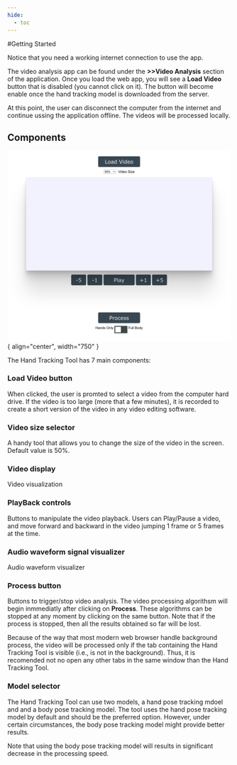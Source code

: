```yaml
---
hide:
  - toc
---
```


#Getting Started

Notice that you need a working internet connection to use the app. 

The video analysis app can be found under the **>>Video Analysis** section of the application. Once you load the web app, you will see a **Load Video** button that is disabled (you cannot click on it). The button will become enable once the hand tracking model is downloaded from the server. 

At this point, the user can disconnect the computer from the internet and continue ussing the application offline. The videos will be processed locally. 

## Components 
![Components](general_view.png){ align="center", width="750" }

The Hand Tracking Tool has 7 main components: 

### Load Video button

When clicked, the user is promted to select a video from the computer hard drive. If the video is too large (more that a few minutes), it is recorded to create a short version of the video in any video editing software. 

### Video size selector

A handy tool that allows you to change the size of the video in the screen. Default value is 50%.

### Video display

Video visualization 

### PlayBack controls 

Buttons to manipulate the video playback. Users can Play/Pause a video, and move forward and backward in the video jumping 1 frame or 5 frames at the time. 


### Audio waveform signal visualizer 

Audio waveform visualizer

### Process button

Buttons to trigger/stop video analysis. The video processing algorithsm will begin inmmediatly after clicking on **Process**. These algorithms can be stopped at any moment by clicking on the same button. Note that if the process is stopped, then all the results obtained so far will be lost. 

Because of the way that most modern web browser handle background process, the video will be processed only if the tab containing the Hand Tracking Tool is visible (i.e., is not in the background). Thus, it is recomended not no open any other tabs in the same window than the Hand Tracking Tool. 

### Model selector 

The Hand Tracking Tool can use two models, a hand pose tracking mdoel and and a body pose tracking model. The tool uses the hand pose tracking model by default and should be the preferred option. However, under certain circumstances, the body pose tracking model might provide better results. 

Note that using the body pose tracking model will results in significant decrease in the processing speed. 